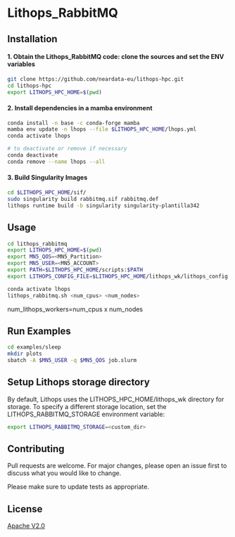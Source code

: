 # Lithops_RabbitMQ

## Installation
#### 1. Obtain the Lithops_RabbitMQ code: clone the sources and set the ENV variables
```bash
git clone https://github.com/neardata-eu/lithops-hpc.git
cd lithops-hpc
export LITHOPS_HPC_HOME=$(pwd)
```
#### 2. Install dependencies in a mamba environment
```bash
conda install -n base -c conda-forge mamba
mamba env update -n lhops --file $LITHOPS_HPC_HOME/lhops.yml
conda activate lhops

# to deactivate or remove if necessary
conda deactivate
conda remove --name lhops --all
```

#### 3. Build Singularity Images
```bash
cd $LITHOPS_HPC_HOME/sif/
sudo singularity build rabbitmq.sif rabbitmq.def
lithops runtime build -b singularity singularity-plantilla342
```

## Usage 
```bash
cd lithops_rabbitmq
export LITHOPS_HPC_HOME=$(pwd)
export MN5_QOS=<MN5_Partition>
export MN5_USER=<MN5_ACCOUNT>
export PATH=$LITHOPS_HPC_HOME/scripts:$PATH
export LITHOPS_CONFIG_FILE=$LITHOPS_HPC_HOME/lithops_wk/lithops_config

conda activate lhops
lithops_rabbitmq.sh <num_cpus> <num_nodes>
```
num_lithops_workers=num_cpus x num_nodes

## Run Examples
```bash
cd examples/sleep 
mkdir plots
sbatch -A $MN5_USER -q $MN5_QOS job.slurm
```

## Setup Lithops storage directory
By default, Lithops uses the LITHOPS_HPC_HOME/lithops_wk directory for storage. 
To specify a different storage location, set the LITHOPS_RABBITMQ_STORAGE environment variable:
```bash
export LITHOPS_RABBITMQ_STORAGE=<custom_dir>
```


## Contributing

Pull requests are welcome. For major changes, please open an issue first
to discuss what you would like to change.

Please make sure to update tests as appropriate.

## License

[Apache V2.0]( http://www.apache.org/licenses/LICENSE-2.0)
